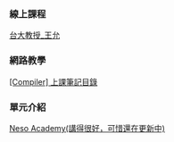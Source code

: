 ### 線上課程
[台大教授_王允](http://cc.ee.ntu.edu.tw/~farn/courses/Compiler/2022.fall/)

### 網路教學
[[Compiler] 上課筆記目錄](https://aprilyang.home.blog/2021/04/23/compiler-note-outline/)

### 單元介紹
[Neso Academy(講得很好，可惜還在更新中)](https://www.youtube.com/@nesoacademy/videos)
